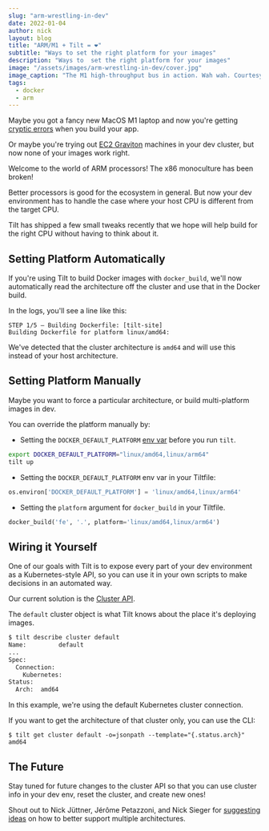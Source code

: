 ```yaml
---
slug: "arm-wrestling-in-dev"
date: 2022-01-04
author: nick
layout: blog
title: "ARM/M1 + Tilt = ❤"
subtitle: "Ways to set the right platform for your images"
description: "Ways to  set the right platform for your images"
image: "/assets/images/arm-wrestling-in-dev/cover.jpg"
image_caption: "The M1 high-throughput bus in action. Wah wah. Courtesy of <a href='https://commons.wikimedia.org/wiki/File:MTA_NYC_Bus_M1_bus_at_Broadway_%26_8th_St.jpg'>Mtattrain on Wikimedia.org</a>."
tags:
  - docker
  - arm
---
```


Maybe you got a fancy new MacOS M1 laptop and now you're getting [cryptic
errors](https://github.com/docker/for-mac/issues/5873) when you build your app.

Or maybe you're trying out [EC2
Graviton](https://aws.amazon.com/ec2/graviton/) machines in your dev cluster,
but now none of your images work right.

Welcome to the world of ARM processors! The x86 monoculture has been broken!

Better processors is good for the ecosystem in general. But now your dev environment has to
handle the case where your host CPU is different from the target CPU.

Tilt has shipped a few small tweaks recently that we hope will help build for
the right CPU without having to think about it.

## Setting Platform Automatically

If you're using Tilt to build Docker images with `docker_build`,
we'll now automatically read the architecture off the cluster
and use that in the Docker build.

In the logs, you'll see a line like this:

```
STEP 1/5 — Building Dockerfile: [tilt-site]
Building Dockerfile for platform linux/amd64:
```

We've detected that the cluster architecture is `amd64` and will use this instead of your
host architecture.

## Setting Platform Manually

Maybe you want to force a particular architecture, or build multi-platform images in dev.

You can override the platform manually by:

- Setting the `DOCKER_DEFAULT_PLATFORM` [env var](https://docs.docker.com/engine/reference/commandline/cli/#environment-variables) before you run `tilt`.

```bash
export DOCKER_DEFAULT_PLATFORM="linux/amd64,linux/arm64"
tilt up
```

- Setting the `DOCKER_DEFAULT_PLATFORM` env var in your Tiltfile:

```python
os.environ['DOCKER_DEFAULT_PLATFORM'] = 'linux/amd64,linux/arm64'
```

- Setting the `platform` argument for `docker_build` in your Tiltfile. 

```python
docker_build('fe', '.', platform='linux/amd64,linux/arm64')
```

## Wiring it Yourself

One of our goals with Tilt is to expose every part of your dev environment
as a Kubernetes-style API, so you can use it in your own scripts
to make decisions in an automated way.

Our current solution is the [Cluster API](https://api.tilt.dev/kubernetes/cluster-v1alpha1.html).

The `default` cluster object is what Tilt knows about the place it's deploying images.

```bash
$ tilt describe cluster default
Name:         default
...
Spec:
  Connection:
    Kubernetes:
Status:
  Arch:  amd64
```

In this example, we're using the default Kubernetes cluster connection.

If you want to get the architecture of that cluster only, you can use the CLI:

```
$ tilt get cluster default -o=jsonpath --template="{.status.arch}"
amd64
```

## The Future

Stay tuned for future changes to the cluster API so that you can
use cluster info in your dev env, reset the cluster, and create new ones!

Shout out to Nick Jüttner, Jérôme Petazzoni, and Nick Sieger for [suggesting
ideas](https://github.com/tilt-dev/tilt/issues/4274) on how to better support
multiple architectures.
